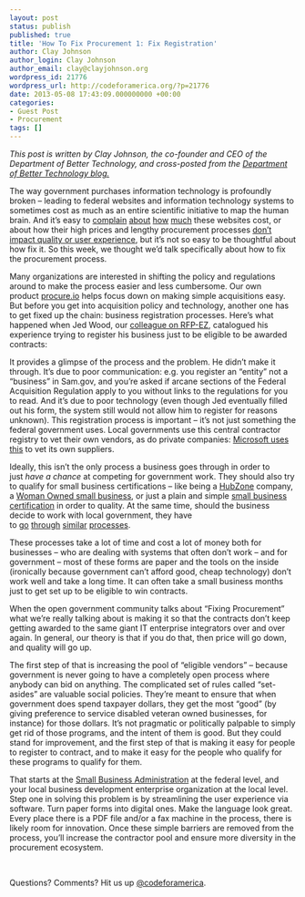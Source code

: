 ```yaml
---
layout: post
status: publish
published: true
title: 'How To Fix Procurement 1: Fix Registration'
author: Clay Johnson
author_login: Clay Johnson
author_email: clay@clayjohnson.org
wordpress_id: 21776
wordpress_url: http://codeforamerica.org/?p=21776
date: 2013-05-08 17:43:09.000000000 +00:00
categories:
- Guest Post
- Procurement
tags: []
---
```

<em>This post is written by Clay Johnson, the co-founder and CEO of the Department of Better Technology, and cross-posted from the <a href="http://www.dobt.co/Fixing-Procurement-1-Fix-Registration/" target="_blank">Department of Better Technology blog.</a> </em>

The way government purchases information technology is profoundly broken – leading to federal websites and information technology systems to sometimes cost as much as an entire scientific initiative to map the human brain. And it’s easy to <a href="https://twitter.com/cjoh/status/329260643054125056">complain</a> <a href="https://twitter.com/cjoh/status/329282018674352128">about</a> <a href="https://twitter.com/cjoh/status/329295834409730049">how</a> <a href="https://twitter.com/cjoh/status/329306872240820225">much</a> these websites cost, or about how their high prices and lengthy procurement processes <a href="https://twitter.com/cjoh/status/329325379150020610">don’t impact quality or user experience</a>, but it’s not so easy to be thoughtful about how fix it. So this week, we thought we’d talk specifically about how to fix the procurement process.

Many organizations are interested in shifting the policy and regulations around to make the process easier and less cumbersome. Our own product <a href="http://procure.io/">procure.io</a> helps focus down on making simple acquisitions easy. But before you get into acquisition policy and technology, another one has to get fixed up the chain: business registration processes. Here’s what happened when Jed Wood, our <a href="http://wh.gov/innovationfellows">colleague on RFP-EZ</a>, catalogued his experience trying to register his business just to be eligible to be awarded contracts:

<script async class="speakerdeck-embed" data-id="503d08d08dd37a0002006b34" data-ratio="1.2994923857868" src="//speakerdeck.com/assets/embed.js"></script>

It provides a glimpse of the process and the problem. He didn’t make it through. It’s due to poor communication: e.g. you register an “entity” not a “business” in Sam.gov, and you’re asked if arcane sections of the Federal Acquisition Regulation apply to you without links to the regulations for you to read. And it’s due to poor technology (even though Jed eventually filled out his form, the system still would not allow him to register for reasons unknown). This registration process is important – it’s not just something the federal government uses. Local governments use this central contractor registry to vet their own vendors, as do private companies: <a href="https://www.microsoft.com/about/companyinformation/procurement/en/us/register.aspx">Microsoft uses this</a> to vet its own suppliers.

Ideally, this isn’t the only process a business goes through in order to just <em>have a chance</em> at competing for government work. They should also try to qualify for small business certifications – like being a <a href="http://www.sba.gov/category/navigation-structure/contracting/doing-business-with-government/small-business-certifications-audiences/hubzone-certifi">HubZone</a> company, a <a href="http://www.sba.gov/content/women-owned-small-business-federal-contract-program">Woman Owned small business</a>, or just a plain and simple <a href="http://www.sba.gov/content/small-business-certification-0">small business certification</a> in order to quality. At the same time, should the business decide to work with local government, they have to <a href="http://sfgsa.org/index.aspx?page=6130">go</a> <a href="https://business.phila.gov/Pages/LocalBusinessEntityCertification.aspx?stage=start&amp;type=all%20business%20types&amp;section=financing%20%26%20incentives&amp;BSPContentListItem=Local%20Business%20Entity%20Certification">through</a> <a href="http://www.somwba.state.ma.us/Content/certification/certification.aspx">similar</a> <a href="http://www2.oaklandnet.com/Government/o/CityAdministration/d/CP/s/LocalSmallLocalBusinessCertification/index.htm">processes</a>.

These processes take a lot of time and cost a lot of money both for businesses – who are dealing with systems that often don’t work – and for government – most of these forms are paper and the tools on the inside (ironically because government can’t afford good, cheap technology) don’t work well and take a long time. It can often take a small business months just to get set up to be eligible to win contracts.

When the open government community talks about “Fixing Procurement” what we’re really talking about is making it so that the contracts don’t keep getting awarded to the same giant IT enterprise integrators over and over again. In general, our theory is that if you do that, then price will go down, and quality will go up.

The first step of that is increasing the pool of “eligible vendors” – because government is never going to have a completely open process where anybody can bid on anything. The complicated set of rules called “set-asides” are valuable social policies. They’re meant to ensure that when government does spend taxpayer dollars, they get the most “good” (by giving preference to service disabled veteran owned businesses, for instance) for those dollars. It’s not pragmatic or politically palpable to simply get rid of those programs, and the intent of them is good. But they could stand for improvement, and the first step of that is making it easy for people to register to contract, and to make it easy for the people who qualify for these programs to qualify for them.

That starts at the <a href="http://sba.gov/">Small Business Administration</a> at the federal level, and your local business development enterprise organization at the local level. Step one in solving this problem is by streamlining the user experience via software. Turn paper forms into digital ones. Make the language look great. Every place there is a PDF file and/or a fax machine in the process, there is likely room for innovation. Once these simple barriers are removed from the process, you’ll increase the contractor pool and ensure more diversity in the procurement ecosystem.

&nbsp;

Questions? Comments? Hit us up <a href="http://twitter.com/codeforamerica" target="_blank">@codeforamerica</a>.
